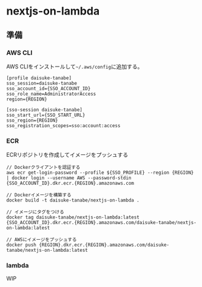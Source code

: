 # nextjs-on-lambda

## 準備

### AWS CLI

AWS CLIをインストールして`~/.aws/config`に追加する。

```
[profile daisuke-tanabe]
sso_session=daisuke-tanabe
sso_account_id={SSO_ACCOUNT_ID}
sso_role_name=AdministratorAccess
region={REGION}

[sso-session daisuke-tanabe]
sso_start_url={SSO_START_URL}
sso_region={REGION}
sso_registration_scopes=sso:account:access
```

### ECR

ECRリポジトリを作成してイメージをプッシュする

```
// Dockerクライアントを認証する
aws ecr get-login-password --profile ${SSO_PROFILE} --region {REGION} | docker login --username AWS --password-stdin {SSO_ACCOUNT_ID}.dkr.ecr.{REGION}.amazonaws.com

// Dockerイメージを構築する
docker build -t daisuke-tanabe/nextjs-on-lambda .

// イメージにタグをつける
docker tag daisuke-tanabe/nextjs-on-lambda:latest {SSO_ACCOUNT_ID}.dkr.ecr.{REGION}.amazonaws.com/daisuke-tanabe/nextjs-on-lambda:latest

// AWSにイメージをプッシュする
docker push {REGION}.dkr.ecr.{REGION}.amazonaws.com/daisuke-tanabe/nextjs-on-lambda:latest
```

### lambda

WIP